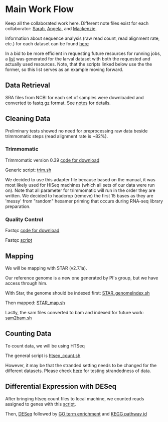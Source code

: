 # Main Work Flow
Keep all the collaborated work here. Different note files exist for each collaborator: [Sarah](https://github.com/srmarzec/albopictus_remapping/blob/main/misc/SarahNotes.md), [Angela](https://github.com/srmarzec/albopictus_remapping/blob/main/misc/Angelanotes.md), and [Mackenzie](https://github.com/srmarzec/albopictus_remapping/blob/main/misc/Mackenzienotes.md).

Information about sequence analysis (raw read count, read alignment rate, etc.) for each dataset can be found [here](https://docs.google.com/spreadsheets/d/1hIqqMIk8ZVw56BJ8_YN_OnwuzdWBSH7bujwDMTqsCKs/edit?usp=sharing)

In a bid to be more efficient in requesting future resources for running jobs, a [list](https://docs.google.com/spreadsheets/d/1nUIWIHBaFrsp9vRli46SlE7K6ci-MSl6gKQy1SEJJw0/edit?usp=sharing) was generated for the larval dataset with both the requested and actually used resources. Note, that the scripts linked below use the the former, so this list serves as an example moving forward. 

## Data Retrieval
SRA files from NCBI for each set of samples were downloaded and converted to fastq.gz format. See [notes](https://github.com/srmarzec/albopictus_remapping/blob/main/misc/sra_accession/sraRetrievalTips.md) for details.

## Cleaning Data
Preliminary tests showed no need for preprocessing raw data beside trimmomatic steps (read alignment rate is ~82%).

### Trimmomatic
Trimmomatic version 0.39 [code for download](https://github.com/srmarzec/albopictus_remapping/blob/main/misc/SarahNotes.md#downloading-the-right-version-of-trimmomatic)

Generic script: [trim.sh](https://github.com/srmarzec/albopictus_remapping/blob/main/scripts/trim.sh)

We decided to use this adapter file because based on the manual, it was most likely used for HiSeq machines (which all sets of our data were run on). Note that all parameter for trimmomatic will run in the order they are written. We decided to headcrop (remove) the first 15 bases as they are 'messy' from "random" hexamer priming that occurs during RNA-seq library preparation.

### Quality Control

Fastqc [code for download](https://github.com/srmarzec/albopictus_remapping/blob/main/misc/SarahNotes.md#downloadingusing-fastqc)

Fastqc [script](https://github.com/srmarzec/albopictus_remapping/blob/main/scripts/fastqc.sh)

## Mapping
We will be mapping with STAR (v2.7.1a). 

Our reference genome is a new one generated by PI's group, but we have access through him.

With Star, the genome should be indexed first: [STAR_genomeIndex.sh](https://github.com/srmarzec/albopictus_remapping/blob/main/scripts/STAR_genomeIndex.sh)

Then mapped: [STAR_map.sh](https://github.com/srmarzec/albopictus_remapping/blob/main/scripts/STAR_map.sh)

Lastly, the sam files converted to bam and indexed for future work: [sam2bam.sh](https://github.com/srmarzec/albopictus_remapping/blob/main/scripts/sam2bam.sh)

## Counting Data

To count data, we will be using HTSeq

The general script is [htseq_count.sh](https://github.com/srmarzec/albopictus_remapping/blob/main/scripts/htseq_count.sh)

However, it may be that the stranded setting needs to be changed for the different datasets. Please check [here](https://github.com/srmarzec/albopictus_remapping/blob/main/misc/TestingStrandedness.md) for testing strandedness of data.

## Differential Expression with DESeq
After bringing htseq count files to local machine, we counted reads assigned to genes with this [script](https://github.com/srmarzec/albopictus_remapping/blob/main/scripts/Sarah/CountReadsAssignedToGenes.R).

Then, [DESeq](https://github.com/srmarzec/albopictus_remapping/blob/main/scripts/Sarah/DESeq.R) followed by [GO term enrichment](https://github.com/srmarzec/albopictus_remapping/blob/main/scripts/Sarah/GOenrichment.R) and [KEGG pathway id]()
